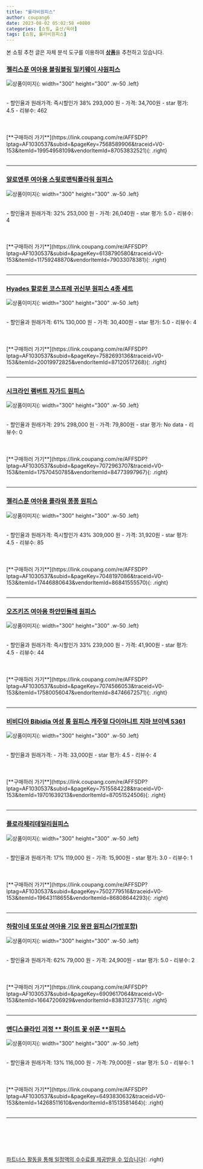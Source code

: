 ```yaml
---
title: "룰라비원피스"
author: coupang6
date: 2023-08-02 05:02:58 +0800
categories: [쇼핑, 출산/육아]
tags: [쇼핑, 룰라비원피스]
---
```


본 쇼핑 추천 글은 자체 분석 도구를 이용하여 [**상품**](https://link.coupang.com/a/bao1ui)을 추천하고 있습니다.

### [젤리스푼 여아용 블링블링 밀키웨이 샤원피스](https://link.coupang.com/re/AFFSDP?lptag=AF1030537&subid=&pageKey=7568589906&traceid=V0-153&itemId=19954958109&vendorItemId=87053832521)

![상품이미지](https://thumbnail8.coupangcdn.com/thumbnails/remote/230x230ex/image/retail/images/2023/09/01/18/3/1e83d229-ff21-42f6-8a04-9959f897d6b3.jpg){: width="300" height="300" .w-50 .left}


<br>
- 할인율과 원래가격: 즉시할인가 38%  293,000   원
- 가격: 34,700원
- star 평가: 4.5
- 리뷰수: 462
<br>
<br>
<br>
<br>
[**구매하러 가기**](https://link.coupang.com/re/AFFSDP?lptag=AF1030537&subid=&pageKey=7568589906&traceid=V0-153&itemId=19954958109&vendorItemId=87053832521){: .right}
<br>
<br>

---

### [알로앤루 여아용 스윗로맨틱플라워 원피스](https://link.coupang.com/re/AFFSDP?lptag=AF1030537&subid=&pageKey=6138790580&traceid=V0-153&itemId=11759248870&vendorItemId=79033078381)

![상품이미지](https://thumbnail8.coupangcdn.com/thumbnails/remote/230x230ex/image/rs_quotation_api/ffqusqz4/5da96849036340b891180edccb9a27c2.JPG){: width="300" height="300" .w-50 .left}


<br>
- 할인율과 원래가격: 32%  253,000   원
- 가격: 26,040원
- star 평가: 5.0
- 리뷰수: 4
<br>
<br>
<br>
<br>
[**구매하러 가기**](https://link.coupang.com/re/AFFSDP?lptag=AF1030537&subid=&pageKey=6138790580&traceid=V0-153&itemId=11759248870&vendorItemId=79033078381){: .right}
<br>
<br>

---

### [Hyades 할로윈 코스프레 귀신부 원피스 4종 세트](https://link.coupang.com/re/AFFSDP?lptag=AF1030537&subid=&pageKey=7582693136&traceid=V0-153&itemId=20019972825&vendorItemId=87120517268)

![상품이미지](https://thumbnail10.coupangcdn.com/thumbnails/remote/230x230ex/image/vendor_inventory/1d87/f90573d18c49a8200d4bb6303561710ab9dd62921902a53041f9cae4e514.jpg){: width="300" height="300" .w-50 .left}


<br>
- 할인율과 원래가격: 61%  130,000   원
- 가격: 30,400원
- star 평가: 5.0
- 리뷰수: 4
<br>
<br>
<br>
<br>
[**구매하러 가기**](https://link.coupang.com/re/AFFSDP?lptag=AF1030537&subid=&pageKey=7582693136&traceid=V0-153&itemId=20019972825&vendorItemId=87120517268){: .right}
<br>
<br>

---

### [시크라인 램버트 자가드 원피스](https://link.coupang.com/re/AFFSDP?lptag=AF1030537&subid=&pageKey=7072963707&traceid=V0-153&itemId=17570450785&vendorItemId=84773997967)

![상품이미지](https://thumbnail7.coupangcdn.com/thumbnails/remote/230x230ex/image/vendor_inventory/3718/bd1a0bc4408a32e5755e33d2b744c4aeccb1c877f3c463780939e7a6da74.jpg){: width="300" height="300" .w-50 .left}


<br>
- 할인율과 원래가격: 29%  298,000   원
- 가격: 79,800원
- star 평가: No data
- 리뷰수: 0
<br>
<br>
<br>
<br>
[**구매하러 가기**](https://link.coupang.com/re/AFFSDP?lptag=AF1030537&subid=&pageKey=7072963707&traceid=V0-153&itemId=17570450785&vendorItemId=84773997967){: .right}
<br>
<br>

---

### [젤리스푼 여아용 플라워 퐁퐁 원피스](https://link.coupang.com/re/AFFSDP?lptag=AF1030537&subid=&pageKey=7048197086&traceid=V0-153&itemId=17446880643&vendorItemId=86841555570)

![상품이미지](https://thumbnail10.coupangcdn.com/thumbnails/remote/230x230ex/image/vendor_inventory/aabb/6db2c54876a5f6c823183d2393975dc7bc37c2d8fc9cb4d7c65d76fb323e.jpg){: width="300" height="300" .w-50 .left}


<br>
- 할인율과 원래가격: 즉시할인가 43%  309,000   원
- 가격: 31,920원
- star 평가: 4.5
- 리뷰수: 85
<br>
<br>
<br>
<br>
[**구매하러 가기**](https://link.coupang.com/re/AFFSDP?lptag=AF1030537&subid=&pageKey=7048197086&traceid=V0-153&itemId=17446880643&vendorItemId=86841555570){: .right}
<br>
<br>

---

### [오즈키즈 여아용 하얀민들레 원피스](https://link.coupang.com/re/AFFSDP?lptag=AF1030537&subid=&pageKey=7074566053&traceid=V0-153&itemId=17580056047&vendorItemId=84746672571)

![상품이미지](https://thumbnail6.coupangcdn.com/thumbnails/remote/230x230ex/image/rs_quotation_api/h8fj1vy9/3c2ba46393c54331aceebaf640760da4.jpg){: width="300" height="300" .w-50 .left}


<br>
- 할인율과 원래가격: 즉시할인가 33%  239,000   원
- 가격: 41,900원
- star 평가: 4.5
- 리뷰수: 44
<br>
<br>
<br>
<br>
[**구매하러 가기**](https://link.coupang.com/re/AFFSDP?lptag=AF1030537&subid=&pageKey=7074566053&traceid=V0-153&itemId=17580056047&vendorItemId=84746672571){: .right}
<br>
<br>

---

### [비비디아 Bibidia 여성 롱 원피스 캐주얼 다이아니트 치마 브이넥 5361](https://link.coupang.com/re/AFFSDP?lptag=AF1030537&subid=&pageKey=7515584228&traceid=V0-153&itemId=19701639213&vendorItemId=87051524506)

![상품이미지](https://thumbnail8.coupangcdn.com/thumbnails/remote/230x230ex/image/vendor_inventory/bada/dc6b993ad8c814a786a3dbd65099ebd24cb0024a326e3d6aa15f771874ca.jpg){: width="300" height="300" .w-50 .left}


<br>
- 할인율과 원래가격: 
- 가격: 33,000원
- star 평가: 4.5
- 리뷰수: 4
<br>
<br>
<br>
<br>
[**구매하러 가기**](https://link.coupang.com/re/AFFSDP?lptag=AF1030537&subid=&pageKey=7515584228&traceid=V0-153&itemId=19701639213&vendorItemId=87051524506){: .right}
<br>
<br>

---

### [플로라체리데일리원피스](https://link.coupang.com/re/AFFSDP?lptag=AF1030537&subid=&pageKey=7502779516&traceid=V0-153&itemId=19643118655&vendorItemId=86808644293)

![상품이미지](https://thumbnail8.coupangcdn.com/thumbnails/remote/230x230ex/image/vendor_inventory/73f4/c0ff2ccef7cadad6a7fc3c76708f84a6b15cf6659eb1c633bab6f8ba8c1f.jpg){: width="300" height="300" .w-50 .left}


<br>
- 할인율과 원래가격: 17%  119,000   원
- 가격: 15,900원
- star 평가: 3.0
- 리뷰수: 1
<br>
<br>
<br>
<br>
[**구매하러 가기**](https://link.coupang.com/re/AFFSDP?lptag=AF1030537&subid=&pageKey=7502779516&traceid=V0-153&itemId=19643118655&vendorItemId=86808644293){: .right}
<br>
<br>

---

### [하랑이네 또또샵 여아용 기모 왕관 원피스(가방포함)](https://link.coupang.com/re/AFFSDP?lptag=AF1030537&subid=&pageKey=6909617064&traceid=V0-153&itemId=16647206929&vendorItemId=83831237751)

![상품이미지](https://thumbnail8.coupangcdn.com/thumbnails/remote/230x230ex/image/vendor_inventory/3aca/e706524e411187a215463f7d0ec59f9bc14dd1a375096d630b0a96992bfe.jpg){: width="300" height="300" .w-50 .left}


<br>
- 할인율과 원래가격: 62%  79,000   원
- 가격: 24,900원
- star 평가: 5.0
- 리뷰수: 2
<br>
<br>
<br>
<br>
[**구매하러 가기**](https://link.coupang.com/re/AFFSDP?lptag=AF1030537&subid=&pageKey=6909617064&traceid=V0-153&itemId=16647206929&vendorItemId=83831237751){: .right}
<br>
<br>

---

### [앤디스클라인 괴정 ** 화이트 꽃 쉬폰 **원피스](https://link.coupang.com/re/AFFSDP?lptag=AF1030537&subid=&pageKey=6493830632&traceid=V0-153&itemId=14268511610&vendorItemId=81513581464)

![상품이미지](https://thumbnail8.coupangcdn.com/thumbnails/remote/230x230ex/image/vendor_inventory/fce1/5f9a69f220070ee46d157e9d5da5c8798185802eb6fc6e6d5bd225534f3a.jpg){: width="300" height="300" .w-50 .left}


<br>
- 할인율과 원래가격: 13%  116,000   원
- 가격: 79,000원
- star 평가: 5.0
- 리뷰수: 1
<br>
<br>
<br>
<br>
[**구매하러 가기**](https://link.coupang.com/re/AFFSDP?lptag=AF1030537&subid=&pageKey=6493830632&traceid=V0-153&itemId=14268511610&vendorItemId=81513581464){: .right}
<br>
<br>

---
<br><br><br><br><br> [파트너스 활동을 통해 일정액의 수수료를 제공받을 수 있습니다](https://link.coupang.com/a/bao1ui){: .right}